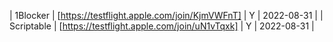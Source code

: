 | 1Blocker | [https://testflight.apple.com/join/KjmVWFnT] | Y | 2022-08-31 |
| Scriptable | [https://testflight.apple.com/join/uN1vTqxk] | Y | 2022-08-31 |
